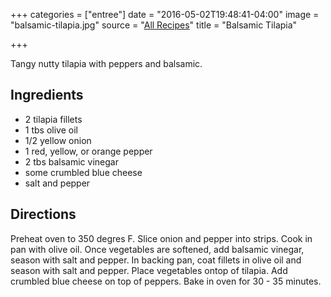 +++
categories = ["entree"]
date = "2016-05-02T19:48:41-04:00"
image = "balsamic-tilapia.jpg"
source = "[All Recipes](http://allrecipes.com/recipe/189966/balsamic-baked-tilapia/)"
title = "Balsamic Tilapia"

+++

Tangy nutty tilapia with peppers and balsamic.
<!--more-->

## Ingredients

* 2 tilapia fillets
* 1 tbs olive oil
* 1/2 yellow onion
* 1 red, yellow, or orange pepper
* 2 tbs balsamic vinegar
* some crumbled blue cheese
* salt and pepper

## Directions

Preheat oven to 350 degres F. Slice onion and pepper into strips. Cook in pan
with olive oil. Once vegetables are softened, add balsamic vinegar, season with
salt and pepper. In backing pan, coat fillets in olive oil and season with salt
and pepper. Place vegetables ontop of tilapia. Add crumbled blue cheese on top
of peppers. Bake in oven for 30 - 35 minutes.
